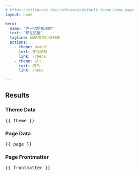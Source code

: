 ```yaml
---
# https://vitepress.dev/reference/default-theme-home-page
layout: home

hero:
  name: "你一切想知道的"
  text: "都在这里"
  tagline: 回响项目组资料库
  actions:
    - theme: brand
      text: 查找资料
      link: /check
    - theme: alt
      text: 资讯
      link: /news
      
---
```

<script setup>
import { useData } from 'vitepress'

const { theme, page, frontmatter } = useData()
</script>

## Results

### Theme Data
<pre>{{ theme }}</pre>

### Page Data
<pre>{{ page }}</pre>

### Page Frontmatter
<pre>{{ frontmatter }}</pre>
